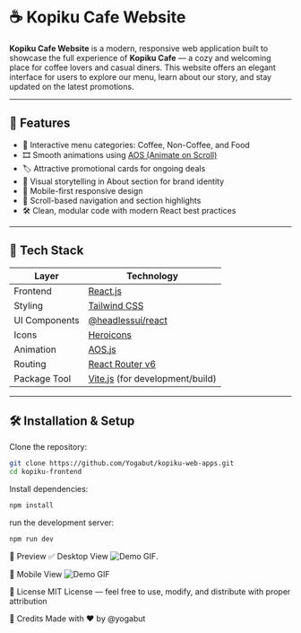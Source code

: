 # ☕ Kopiku Cafe Website

**Kopiku Cafe Website** is a modern, responsive web application built to showcase the full experience of **Kopiku Cafe** — a cozy and welcoming place for coffee lovers and casual diners. This website offers an elegant interface for users to explore our menu, learn about our story, and stay updated on the latest promotions.

---

## 🚀 Features

- 🧾 Interactive menu categories: Coffee, Non-Coffee, and Food
- 🎞️ Smooth animations using [AOS (Animate on Scroll)](https://michalsnik.github.io/aos/)
- 🏷️ Attractive promotional cards for ongoing deals
- 🧠 Visual storytelling in About section for brand identity
- 📱 Mobile-first responsive design
- 📍 Scroll-based navigation and section highlights
- 🛠️ Clean, modular code with modern React best practices

---

## 🧰 Tech Stack

| Layer         | Technology                                     |
|---------------|------------------------------------------------|
| Frontend      | [React.js](https://reactjs.org/)               |
| Styling       | [Tailwind CSS](https://tailwindcss.com/)       |
| UI Components | [@headlessui/react](https://headlessui.dev/)   |
| Icons         | [Heroicons](https://heroicons.com/)            |
| Animation     | [AOS.js](https://michalsnik.github.io/aos/)    |
| Routing       | [React Router v6](https://reactrouter.com/)    |
| Package Tool  | [Vite.js](https://vitejs.dev/) (for development/build)

---

## 🛠️ Installation & Setup

Clone the repository:

```bash
git clone https://github.com/Yogabut/kopiku-web-apps.git
cd kopiku-frontend
```
Install dependencies:
```bash
npm install
```

run the development server:
```bash
npm run dev
```
🌄 Preview
✅ Desktop View
![Demo GIF](/asset/desktop.png).

📱 Mobile View
![Demo GIF](asset/mobile.png)

📜 License
MIT License — feel free to use, modify, and distribute with proper attribution

🙌 Credits
Made with ❤️ by @yogabut


